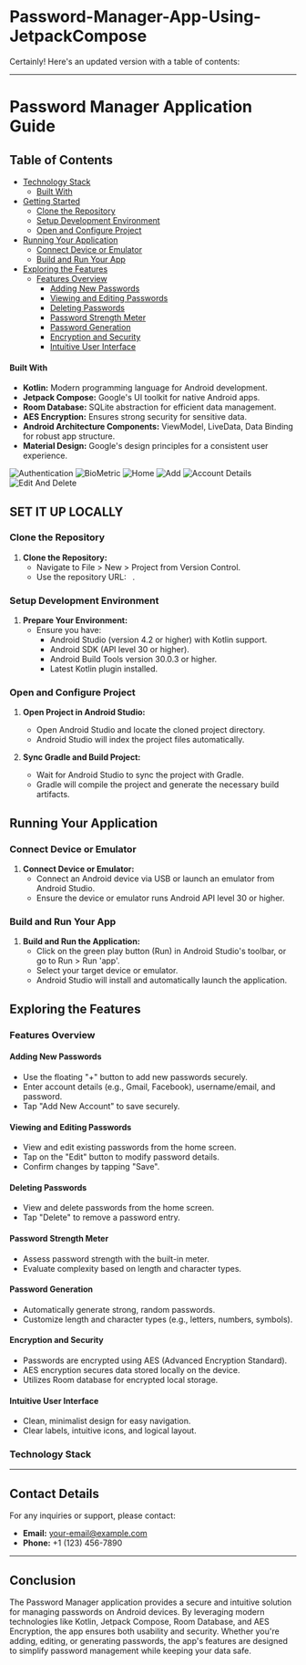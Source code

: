 # Password-Manager-App-Using-JetpackCompose

Certainly! Here's an updated version with a table of contents:

---

# Password Manager Application Guide

## Table of Contents
- [Technology Stack](#technology-stack)
  - [Built With](#built-with)
- [Getting Started](#getting-started)
  - [Clone the Repository](#clone-the-repository)
  - [Setup Development Environment](#setup-development-environment)
  - [Open and Configure Project](#open-and-configure-project)
- [Running Your Application](#running-your-application)
  - [Connect Device or Emulator](#connect-device-or-emulator)
  - [Build and Run Your App](#build-and-run-your-app)
- [Exploring the Features](#exploring-the-features)
  - [Features Overview](#features-overview)
    - [Adding New Passwords](#adding-new-passwords)
    - [Viewing and Editing Passwords](#viewing-and-editing-passwords)
    - [Deleting Passwords](#deleting-passwords)
    - [Password Strength Meter](#password-strength-meter)
    - [Password Generation](#password-generation)
    - [Encryption and Security](#encryption-and-security)
    - [Intuitive User Interface](#intuitive-user-interface)


#### Built With
- **Kotlin:** Modern programming language for Android development.
- **Jetpack Compose:** Google's UI toolkit for native Android apps.
- **Room Database:** SQLite abstraction for efficient data management.
- **AES Encryption:** Ensures strong security for sensitive data.
- **Android Architecture Components:** ViewModel, LiveData, Data Binding for robust app structure.
- **Material Design:** Google's design principles for a consistent user experience.

![Authentication](https://github.com/NandishNaik01/Password-Manager-App-Using-JetpackCompose/assets/147323163/77f4b175-d0f1-49e8-9648-5c5d7d358d7c) ![BioMetric](https://github.com/NandishNaik01/Password-Manager-App-Using-JetpackCompose/assets/147323163/813fdde9-a32e-4d96-9ee0-59b7f56bd4a7) ![Home](https://github.com/NandishNaik01/Password-Manager-App-Using-JetpackCompose/assets/147323163/2f1b204c-a20b-4a54-a756-68a233f01969)
![Add](https://github.com/NandishNaik01/Password-Manager-App-Using-JetpackCompose/assets/147323163/1dda988d-365e-4602-ba3d-f0a2ec63f405) ![Account Details](https://github.com/NandishNaik01/Password-Manager-App-Using-JetpackCompose/assets/147323163/a540e5d3-0692-4271-8ec0-09ac1c34c679) ![Edit And Delete](https://github.com/NandishNaik01/Password-Manager-App-Using-JetpackCompose/assets/147323163/284a7b4e-1caa-489c-b3f4-b89a927610ba)



## SET IT UP LOCALLY

### Clone the Repository
1. **Clone the Repository:**
   - Navigate to File > New > Project from Version Control.
   - Use the repository URL: ` `.

### Setup Development Environment
1. **Prepare Your Environment:**
   - Ensure you have:
     - Android Studio (version 4.2 or higher) with Kotlin support.
     - Android SDK (API level 30 or higher).
     - Android Build Tools version 30.0.3 or higher.
     - Latest Kotlin plugin installed.

### Open and Configure Project
1. **Open Project in Android Studio:**
   - Open Android Studio and locate the cloned project directory.
   - Android Studio will index the project files automatically.

2. **Sync Gradle and Build Project:**
   - Wait for Android Studio to sync the project with Gradle.
   - Gradle will compile the project and generate the necessary build artifacts.

## Running Your Application

### Connect Device or Emulator
1. **Connect Device or Emulator:**
   - Connect an Android device via USB or launch an emulator from Android Studio.
   - Ensure the device or emulator runs Android API level 30 or higher.

### Build and Run Your App
1. **Build and Run the Application:**
   - Click on the green play button (Run) in Android Studio's toolbar, or go to Run > Run 'app'.
   - Select your target device or emulator.
   - Android Studio will install and automatically launch the application.

## Exploring the Features

### Features Overview

#### Adding New Passwords
- Use the floating "+" button to add new passwords securely.
- Enter account details (e.g., Gmail, Facebook), username/email, and password.
- Tap "Add New Account" to save securely.

#### Viewing and Editing Passwords
- View and edit existing passwords from the home screen.
- Tap on the "Edit" button to modify password details.
- Confirm changes by tapping "Save".

#### Deleting Passwords
- View and delete passwords from the home screen.
- Tap "Delete" to remove a password entry.

#### Password Strength Meter
- Assess password strength with the built-in meter.
- Evaluate complexity based on length and character types.

#### Password Generation
- Automatically generate strong, random passwords.
- Customize length and character types (e.g., letters, numbers, symbols).

#### Encryption and Security
- Passwords are encrypted using AES (Advanced Encryption Standard).
- AES encryption secures data stored locally on the device.
- Utilizes Room database for encrypted local storage.

#### Intuitive User Interface
- Clean, minimalist design for easy navigation.
- Clear labels, intuitive icons, and logical layout.

### Technology Stack


---
## Contact Details

For any inquiries or support, please contact:

- **Email:** your-email@example.com
- **Phone:** +1 (123) 456-7890
---

## Conclusion

The Password Manager application provides a secure and intuitive solution for managing passwords on Android devices. By leveraging modern technologies like Kotlin, Jetpack Compose, Room Database, and AES Encryption, the app ensures both usability and security. Whether you're adding, editing, or generating passwords, the app's features are designed to simplify password management while keeping your data safe.

